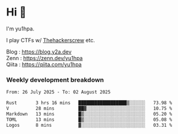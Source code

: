 # Hi 👋

I'm yu1hpa.

I play CTFs w/ [Thehackerscrew](https://www.thehackerscrew.team/) etc.

Blog : https://blog.y2a.dev  
Zenn : https://zenn.dev/yu1hpa  
Qiita : https://qiita.com/yu1hpa  

### Weekly development breakdown

<!--START_SECTION:waka-->

```txt
From: 26 July 2025 - To: 02 August 2025

Rust       3 hrs 16 mins   ██████████████████▒░░░░░░   73.98 %
V          28 mins         ██▓░░░░░░░░░░░░░░░░░░░░░░   10.75 %
Markdown   13 mins         █▒░░░░░░░░░░░░░░░░░░░░░░░   05.20 %
TOML       13 mins         █▒░░░░░░░░░░░░░░░░░░░░░░░   05.08 %
Logos      8 mins          ▓░░░░░░░░░░░░░░░░░░░░░░░░   03.31 %
```

<!--END_SECTION:waka-->

